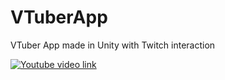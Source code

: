 # VTuberApp
VTuber App made in Unity with Twitch interaction

[![Youtube video link](http://img.youtube.com/vi/https://www.youtube.com/watch?v=3b3JAV22rc0&ab_channel=TheDilzO/0.jpg)](https://www.youtube.com/watch?v=3b3JAV22rc0&ab_channel=TheDilzO "VTuber App")

